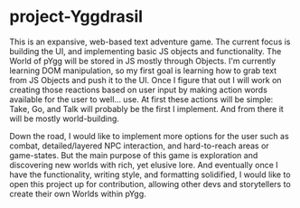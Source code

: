# project-Yggdrasil

This is an expansive, web-based text adventure game. The current focus is building the UI, and implementing basic JS objects and functionality.
The World of pYgg will be stored in JS mostly through Objects. I'm currently learning DOM manipulation, so my first goal is learning how to grab text
from JS Objects and push it to the UI. Once I figure that out I will work on creating those reactions based on user input by making action words available
for the user to well... use. At first these actions will be simple: Take, Go, and Talk will probably be the first I implement. And from there it will be mostly
world-building.

Down the road, I would like to implement more options for the user such as combat, detailed/layered NPC interaction, and hard-to-reach areas or game-states.
But the main purpose of this game is exploration and discovering new worlds with rich, yet elusive lore. And eventually once I have the functionality, writing style,
and formatting solidified, I would like to open this project up for contribution, allowing other devs and storytellers to create their own Worlds within pYgg.
